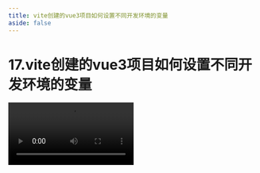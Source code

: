 ```yaml
---
title: vite创建的vue3项目如何设置不同开发环境的变量
aside: false
---
```


# 17.vite创建的vue3项目如何设置不同开发环境的变量

<video autoplay src="http://qn.chinavanes.com/interview/vue-interview/17.vite创建的vue3项目如何设置不同开发环境的变量.mp4" controls controlsList="nodownload" width="50%"/>

